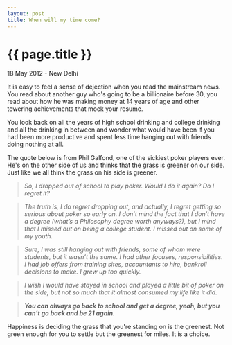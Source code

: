 ```yaml
---
layout: post
title: When will my time come? 
---
```


{{ page.title }}
================

<p class="meta">18 May 2012 - New Delhi    </p>

It is easy to feel a sense of dejection when you read the mainstream news. You read about another guy who's going to be a billionaire before 30, you read about how he was making money at 14 years of age and other towering achievements that mock your resume.

You look back on all the years of high school drinking and college drinking and all the drinking in between and wonder what would have been if you had been more productive and spent less time hanging out with friends doing nothing at all. 

The quote below is from Phil Galfond, one of the sickiest poker players ever. He's on the other side of us and thinks that the grass is greener on our side. Just like we all think the grass on his side is greener. 

>_So, I dropped out of school to play poker.  Would I do it again? Do I regret it?_

>_The truth is, I do regret dropping out, and actually, I regret getting so serious about poker so early on.  I don’t mind the fact that I don’t have a degree (what’s a Philosophy degree worth anyways?), but I mind that I missed out on being a college student.  I missed out on some of my youth._

>_Sure, I was still hanging out with friends, some of whom were students, but it wasn’t the same.  I had other focuses, responsibilities.  I had job offers from training sites, accountants to hire, bankroll decisions to make.  I grew up too quickly._

>_I wish I would have stayed in school and played a little bit of poker on the side, but not so much that it almost consumed my life like it did._

>_**You can always go back to school and get a degree, yeah, but you can’t go back and be 21 again.**_

Happiness is deciding the grass that you're standing on is the greenest. Not green enough for you to settle but the greenest for miles. It is a choice. 
 

